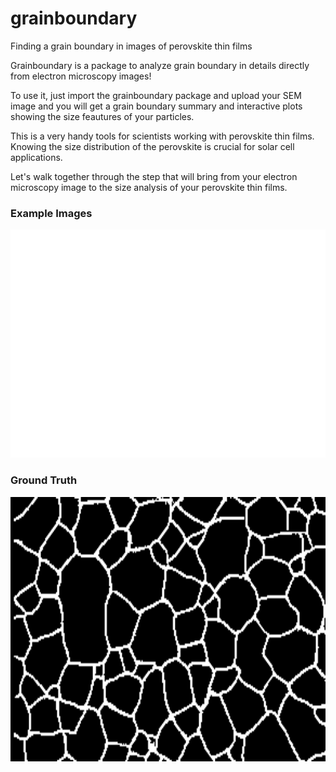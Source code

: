 # grainboundary
Finding a grain boundary in images of perovskite thin films
 
Grainboundary is  a package to analyze grain boundary in details directly from electron microscopy images!

To use it, just import the grainboundary package and upload your SEM image and you will get a grain boundary summary and interactive plots showing the size feautures of your particles.

This is a very handy tools for scientists working with perovskite thin films. Knowing the size distribution of the perovskite is crucial for solar cell applications.

Let's walk together through the step that will bring from your electron microscopy image to the size analysis of your perovskite thin films.

### Example Images

![examples](example_images/example1.png)


### Ground Truth

<img src="example_images/ground_truth1.png"  width="584" height="423">

